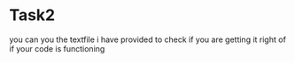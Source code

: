 # Task2
you can you the textfile i have provided to check if you are getting it right of if your code is functioning 
